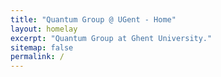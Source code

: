 ```yaml
---
title: "Quantum Group @ UGent - Home"
layout: homelay
excerpt: "Quantum Group at Ghent University."
sitemap: false
permalink: /
---
```

<!--
<div markdown="0" id="carousel" class="carousel slide" data-ride="carousel" data-interval="5000" data-pause="hover" >
    <!- - Menu - ->
    <ol class="carousel-indicators">
        <li data-target="#carousel" data-slide-to="0" class="active"></li>
        <li data-target="#carousel" data-slide-to="1"></li>
        <li data-target="#carousel" data-slide-to="2"></li>
        <li data-target="#carousel" data-slide-to="3"></li>
        <li data-target="#carousel" data-slide-to="4"></li>
        <li data-target="#carousel" data-slide-to="5"></li>
        <li data-target="#carousel" data-slide-to="6"></li>
    </ol>

    <!- - Items - ->
    <div class="carousel-inner" markdown="0">

        <div class="item active">
            <img src="{{ site.url }}{{ site.baseurl }}/images/www1.JPG" layout="fixed-height" height="400" alt="Slide 1" />
            <div class="carousel-caption">
                <h3>Captions</h3>
                <p>Even with captions!</p>
            </div>
        </div>
        <div class="item">
            <img src="{{ site.url }}{{ site.baseurl }}/images/www2.JPG" layout="fixed-height" height="400" alt="Slide 2" />
            <div class="carousel-caption">
                <h3>Captions</h3>
                <p>Even with captions!</p>
            </div>
        </div>
        <div class="item">
            <img src="{{ site.url }}{{ site.baseurl }}/images/www3.JPG" layout="fixed-height" height="400" alt="Slide 3" />
            <div class="carousel-caption">
                <h3>Captions</h3>
                <p>Even with captions!</p>
            </div>
        </div>
        <div class="item">
            <img src="{{ site.url }}{{ site.baseurl }}/images/www4.JPG" layout="fixed-height" height="400" alt="Slide 4" />
            <div class="carousel-caption">
                <h3>Captions</h3>
                <p>Even with captions!</p>
            </div>
        </div>
        <div class="item">
            <img src="{{ site.url }}{{ site.baseurl }}/images/www5.JPG" layout="fixed-height" height="400" alt="Slide 5" />
            <div class="carousel-caption">
                <h3>Captions</h3>
                <p>Even with captions!</p>
            </div>
        </div>
        <div class="item">
            <img src="{{ site.url }}{{ site.baseurl }}/images/www6.JPG" layout="fixed-height" height="400" alt="Slide 6" />
            <div class="carousel-caption">
                <h3>Captions</h3>
                <p>Even with captions!</p>
            </div>
        </div>
    </div>
  <a class="left carousel-control" href="#carousel" role="button" data-slide="prev">
    <span class="glyphicon glyphicon-chevron-left" aria-hidden="true"></span>
    <span class="sr-only">Previous</span>
  </a>
  <a class="right carousel-control" href="#carousel" role="button" data-slide="next">
    <span class="glyphicon glyphicon-chevron-right" aria-hidden="true"></span>
    <span class="sr-only">Next</span>
  </a>
</div>
-->